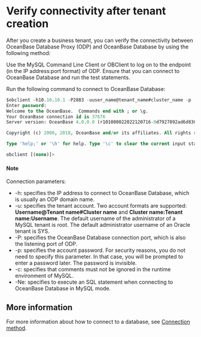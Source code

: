 # Verify connectivity after tenant creation

After you create a business tenant, you can verify the connectivity between OceanBase Database Proxy (ODP) and OceanBase Database by using the following method:

Use the MySQL Command Line Client or OBClient to log on to the endpoint (in the IP address:port format) of ODP. Ensure that you can connect to OceanBase Database and run the test statements.

Run the following command to connect to OceanBase Database:

```sql
$obclient -h10.10.10.1 -P2883 -uuser_name@tenant_name#cluster_name -p
Enter password:
Welcome to the OceanBase.  Commands end with ; or \g.
Your OceanBase connection id is 37676
Server version: OceanBase 4.0.0.0 (r101000022022120716-0d7927892ad6d830e28437af099f018b0ad9a322) (Built Dec  7 2022 16:22:15)

Copyright (c) 2000, 2018, OceanBase and/or its affiliates. All rights reserved.

Type 'help;' or '\h' for help. Type '\c' to clear the current input statement.

obclient [(none)]>
```

  <main id="notice" type='explain'>
    <h4>Note</h4>
    <p>Connection parameters:</p>
    <ul>
    <li>-h: specifies the IP address to connect to OceanBase Database, which is usually an ODP domain name. </li>
    <li>-u: specifies the tenant account. Two account formats are supported: <strong>Username@Tenant name#Cluster name</strong> and <strong>Cluster name:Tenant name:Username</strong>. The default username of the administrator of a MySQL tenant is root. The default administrator username of an Oracle tenant is SYS. </li>
    <li>-P: specifies the OceanBase Database connection port, which is also the listening port of ODP. </li>
    <li>-p: specifies the account password. For security reasons, you do not need to specify this parameter. In that case, you will be prompted to enter a password later. The password is invisible. </li>
    <li>-c: specifies that comments must not be ignored in the runtime environment of MySQL. </li>
    <li>-Ne: specifies to execute an SQL statement when connecting to OceanBase Database in MySQL mode. </li>
    </ul>
  </main>

## More information

For more information about how to connect to a database, see [ Connection method](../../../../300.develop/100.application-development-of-mysql-mode/100.database-connection-with-client-of-mysql-mode/100.connection-methods-overview-of-mysql-mode.md).
